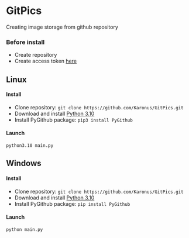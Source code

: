 # GitPics
Creating image storage from github repository

### Before install
- Create repository
- Create access token [here](https://github.com/settings/tokens)

## Linux
#### Install
- Clone repository:
`git clone https://github.com/Karonus/GitPics.git`
- Download and install [Python 3.10](https://www.python.org/)
- Install PyGithub package:
`pip3 install PyGithub`

#### Launch
`python3.10 main.py`

## Windows
#### Install
- Clone repository:
`git clone https://github.com/Karonus/GitPics.git`
- Download and install [Python 3.10](https://www.python.org/)
- Install PyGithub package:
`pip install PyGithub`

#### Launch
`python main.py`

